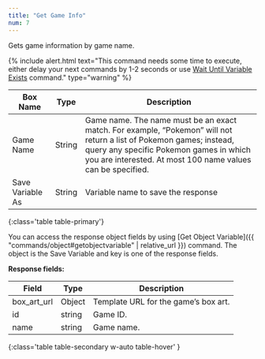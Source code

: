 ```yaml
---
title: "Get Game Info"
num: 7
---
```


Gets game information by game name.

{% include alert.html text="This command needs some time to execute, either delay your next commands by 1-2 seconds or use <a href='/docs/commands/wait#waituntilvariableexists'>Wait Until Variable Exists</a> command." type="warning" %} 

| Box Name | Type | Description | 
|-------|--------|--------
|Game Name|String|Game name. The name must be an exact match. For example, “Pokemon” will not return a list of Pokemon games; instead, query any specific Pokemon games in which you are interested. At most 100 name values can be specified.
|Save Variable As|String|Variable name to save the response 
{:class='table table-primary'}

You can access the response object fields by using [Get Object Variable]({{ "commands/object#getobjectvariable" | relative_url }}) command. The object is the Save Variable and key is one of the response fields.


**Response fields:**


| Field | Type| Description| 
|-------|--------|--------
box_art_url | Object	| Template URL for the game’s box art.
id	| string |	Game ID.
name |	string	| Game name.
{:class='table table-secondary w-auto table-hover' }











